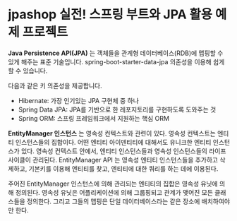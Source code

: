  jpashop __실전! 스프링 부트와 JPA 활용 예제 프로젝트__
=========

__Java Persistence API(JPA)__ 는 객체들을 관계형 데이터베이스(RDB)에 맵핑할 수 있게 해주는 표준 기술입니다. 
spring-boot-starter-data-jpa 의존성을 이용해 쉽게 할 수 있습니다. 

다음과 같은 키 의존성을 제공합니다.
- Hibernate: 가장 인기있는 JPA 구현체 중 하나
- Spring Data JPA: JPA를 기반으로 한 레포지토리를 구현하도록 도와주는 것
- Spring ORM: 스프링 프레임워크에서 지원하는 핵심 ORM

__EntityManager 인스턴스__ 는 영속성 컨텍스트와 관련이 있다. 
영속성 컨텍스트는 엔티티 인스턴스들의 집합이다. 
어떤 엔티티 아이덴티티에 대해서도 유니크한 엔티티 인스턴스가 있다. 
영속성 컨텍스트 안에서, 엔티티 인스턴스들과 영속성 인스턴스들의 라이프사이클이 관리된다. 
EntityManager API 는 영속성 엔티티 인스턴스들을 추가하고 삭제하고, 기본키를 이용해 엔티티를 찾고, 엔티티에 대한 쿼리를 하는 데에 이용된다.

주어진 EntityManager 인스턴스에 의해 관리되는 엔티티의 집합은 영속성 유닛에 의해 정의된다. 
영속성 유닛은 어플리케이션에 의해 그룹핑되고 관계가 맺어진 모든 클래스들을 정의한다. 
그리고 그들의 맵핑은 단일 데이터베이스라는 같은 장소에 배치하여야만 한다.
